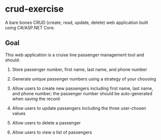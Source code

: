 # crud-exercise
A bare bones CRUD (create, read, update, delete) web application built using C#/ASP.NET Core.

## Goal
This web application is a cruise line passenger management tool and should:

1. Store passenger number, first name, last name, and phone number
	 
2. Generate unique passenger numbers using a strategy of your choosing
	 
3. Allow users to create new passengers including first name, last name, and phone number; the passenger number should be auto-generated when saving the record
	 
4. Allow users to update passengers including the three user-chosen values
	 
5. Allow users to delete a passenger
	 
6. Allow users to view a list of passengers 
